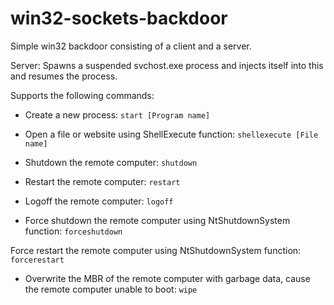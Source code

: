 # win32-sockets-backdoor
Simple win32 backdoor consisting of a client and a server.

Server:
Spawns a suspended svchost.exe process and injects itself into this and resumes the process.

Supports the following commands:

- Create a new process:
`` start [Program name] ``

- Open a file or website using ShellExecute function:
`` shellexecute [File name] ``

- Shutdown the remote computer:
`` shutdown ``

- Restart the remote computer:
`` restart ``

- Logoff the remote computer:
`` logoff ``

- Force shutdown the remote computer using NtShutdownSystem function:
`` forceshutdown ``

Force restart the remote computer using NtShutdownSystem function:
`` forcerestart ``

- Overwrite the MBR of the remote computer with garbage data, cause the remote computer unable to boot:
`` wipe ``
